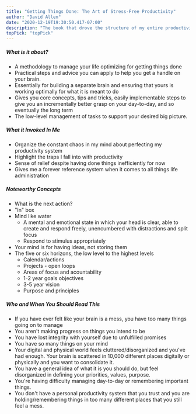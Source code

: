 ```yaml
---
title: "Getting Things Done: The Art of Stress-Free Productivity"
author: "David Allen"
date: "2020-12-19T19:30:50.417-07:00"
description: "The book that drove the structure of my entire productivity system. Must-read for productivity nerds like me."
topPick: "topPick"
---
```


##### **What is it about?**

- A methodology to manage your life optimizing for getting things done
- Practical steps and advice you can apply to help you get a handle on your brain.
- Essentially for building a separate brain and ensuring that yours is working optimally for what it is meant to do
- Gives you core concepts, tips and tricks, easily implementable steps to give you an incrementally better grasp on your day-to-day, and so eventually the long term
- The low-level management of tasks to support your desired big picture.

##### **What it Invoked In Me**

- Organize the constant chaos in my mind about perfecting my productivity system
- Highlight the traps I fall into with productivity
- Sense of relief despite having done things inefficiently for now
- Gives me a forever reference system when it comes to all things life administration

##### **Noteworthy Concepts**

- What is the next action?
- "In" box
- Mind like water
  - A mental and emotional state in which your head is clear, able to create and respond freely, unencumbered with distractions and split focus
  - Respond to stimulus appropriately
- Your mind is for having ideas, not storing them
- The five or six horizons, the low level to the highest levels
  - Calendar/actions
  - Projects - open loops
  - Areas of focus and acountability
  - 1-2 year goals objectives
  - 3-5 year vision
  - Purpose and principles

##### **Who and When You Should Read This**

- If you have ever felt like your brain is a mess, you have too many things going on to manage
- You aren't making progress on things you intend to be
- You have lost integrity with yourself due to unfulfilled promises
- You have so many things on your mind
- Your digital and physical world feels cluttered/disorganized and you've had enough. Your brain is scattered in 10,000 different places digitally or physically and you want to consolidate it.
- You have a general idea of what it is you should do, but feel disorganized in defining your priorities, values, purpose.
- You're having difficulty managing day-to-day or remembering important things.
- You don't have a personal productivity system that you trust and you are holding/remembering things in too many different places that you still feel a mess.
